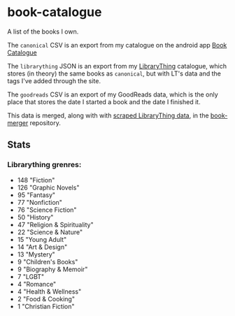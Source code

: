 book-catalogue
==============

A list of the books I own.

The `canonical` CSV is an export from my catalogue on the android app [Book Catalogue](https://play.google.com/store/apps/details?id=com.eleybourn.bookcatalogue&hl=en)

The `librarything` JSON is an export from my [LibraryThing](https://www.librarything.com/catalog/tripofmice) catalogue, which stores (in theory) the same books as `canonical`, but with LT's data and the tags I've added through the site.

The `goodreads` CSV is an export of my GoodReads data, which is the only place that stores the date I started a book and the date I finished it.

This data is merged, along with with [scraped LibraryThing data](https://github.com/mouse-reeve/book-scraper), in the [book-merger](https://github.com/mouse-reeve/book-merger) repository.

## Stats
### Librarything grenres:
- 148 "Fiction"
- 126 "Graphic Novels"
- 95 "Fantasy"
- 77 "Nonfiction"
- 76 "Science Fiction"
- 50 "History"
- 47 "Religion & Spirituality"
- 22 "Science & Nature"
- 15 "Young Adult"
- 14 "Art & Design"
- 13 "Mystery"
- 9 "Children's Books"
- 9 "Biography & Memoir"
- 7 "LGBT"
- 4 "Romance"
- 4 "Health & Wellness"
- 2 "Food & Cooking"
- 1 "Christian Fiction"

